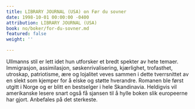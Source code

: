 ```yaml
---
title: LIBRARY JOURNAL (USA) on Før du sovner
date: 1998-10-01 00:00:00 -0400
attribution: LIBRARY JOURNAL (USA)
book: no/boker/for-du-sovner.md
featured: false
weight: ''

---
```

Ullmanns stil er lett idet hun utforsker et bredt spekter av hete temaer. Immigrasjon, assimilasjon, søskenrivalisering, kjærlighet, trofasthet, utroskap, patriotisme, ære og lojalitet veves sammen i dette tverrsnittet av en slekt som kjemper for å elske og støtte hverandre. Romanen ble først utgitt i Norge og er blitt en bestselger i hele Skandinavia. Heldigvis vil amerikanske lesere snart også få sjansen til å hylle boken slik europeerne har gjort. Anbefales på det sterkeste.